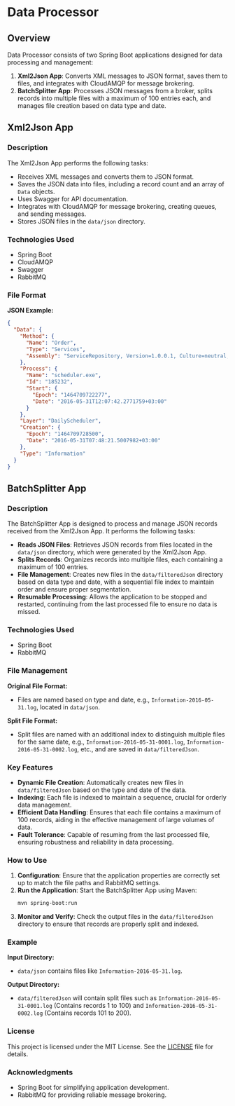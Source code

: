 # Data Processor

## Overview

Data Processor consists of two Spring Boot applications designed for data processing and management:

1. **Xml2Json App**: Converts XML messages to JSON format, saves them to files, and integrates with CloudAMQP for message brokering.
2. **BatchSplitter App**: Processes JSON messages from a broker, splits records into multiple files with a maximum of 100 entries each, and manages file creation based on data type and date.

## Xml2Json App

### Description

The Xml2Json App performs the following tasks:

- Receives XML messages and converts them to JSON format.
- Saves the JSON data into files, including a record count and an array of `Data` objects.
- Uses Swagger for API documentation.
- Integrates with CloudAMQP for message brokering, creating queues, and sending messages.
- Stores JSON files in the `data/json` directory.

### Technologies Used

- Spring Boot
- CloudAMQP
- Swagger
- RabbitMQ

### File Format

**JSON Example:**
```json
{
  "Data": {
    "Method": {
      "Name": "Order",
      "Type": "Services",
      "Assembly": "ServiceRepository, Version=1.0.0.1, Culture=neutral, PublicKeyToken=null"
    },
    "Process": {
      "Name": "scheduler.exe",
      "Id": "185232",
      "Start": {
        "Epoch": "1464709722277",
        "Date": "2016-05-31T12:07:42.2771759+03:00"
      }
    },
    "Layer": "DailyScheduler",
    "Creation": {
      "Epoch": "1464709728500",
      "Date": "2016-05-31T07:48:21.5007982+03:00"
    },
    "Type": "Information"
  }
}
```
## BatchSplitter App

### Description

The BatchSplitter App is designed to process and manage JSON records received from the Xml2Json App. It performs the following tasks:

- **Reads JSON Files**: Retrieves JSON records from files located in the `data/json` directory, which were generated by the Xml2Json App.
- **Splits Records**: Organizes records into multiple files, each containing a maximum of 100 entries.
- **File Management**: Creates new files in the `data/filteredJson` directory based on data type and date, with a sequential file index to maintain order and ensure proper segmentation.
- **Resumable Processing**: Allows the application to be stopped and restarted, continuing from the last processed file to ensure no data is missed.

### Technologies Used

- Spring Boot
- RabbitMQ

### File Management

**Original File Format:**

- Files are named based on type and date, e.g., `Information-2016-05-31.log`, located in `data/json`.

**Split File Format:**

- Split files are named with an additional index to distinguish multiple files for the same date, e.g., `Information-2016-05-31-0001.log`, `Information-2016-05-31-0002.log`, etc., and are saved in `data/filteredJson`.

### Key Features

- **Dynamic File Creation**: Automatically creates new files in `data/filteredJson` based on the type and date of the data.
- **Indexing**: Each file is indexed to maintain a sequence, crucial for orderly data management.
- **Efficient Data Handling**: Ensures that each file contains a maximum of 100 records, aiding in the effective management of large volumes of data.
- **Fault Tolerance**: Capable of resuming from the last processed file, ensuring robustness and reliability in data processing.

### How to Use

1. **Configuration**: Ensure that the application properties are correctly set up to match the file paths and RabbitMQ settings.
2. **Run the Application**: Start the BatchSplitter App using Maven:
   ```bash
   mvn spring-boot:run
3. **Monitor and Verify**: Check the output files in the `data/filteredJson` directory to ensure that records are properly split and indexed.

### Example

**Input Directory:**

- `data/json` contains files like `Information-2016-05-31.log`.

**Output Directory:**

- `data/filteredJson` will contain split files such as `Information-2016-05-31-0001.log` (Contains records 1 to 100) and `Information-2016-05-31-0002.log` (Contains records 101 to 200).

### License

This project is licensed under the MIT License. See the [LICENSE](LICENSE) file for details.

### Acknowledgments

- Spring Boot for simplifying application development.
- RabbitMQ for providing reliable message brokering.
